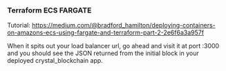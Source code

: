 ### Terraform ECS FARGATE 

Tutorial: https://medium.com/@bradford_hamilton/deploying-containers-on-amazons-ecs-using-fargate-and-terraform-part-2-2e6f6a3a957f


When it spits out your load balancer url, go ahead and visit it at port :3000 and you should see the JSON returned from the initial block in your deployed crystal_blockchain app.